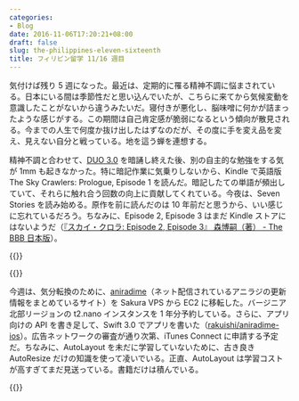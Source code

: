 ```yaml
---
categories:
- Blog
date: 2016-11-06T17:20:21+08:00
draft: false
slug: the-philippines-eleven-sixteenth
title: フィリピン留学 11/16 週目
---
```


気付けば残り 5 週になった。最近は、定期的に罹る精神不調に悩まされている。日本にいる間は季節性だと思い込んでいたが、こちらに来てから気候変動を意識したことがないから違うみたいだ。寝付きが悪化し、脳味噌に何かが詰まったような感じがする。この期間は自己肯定感が脆弱になるという傾向が散見される。今までの人生で何度か抜け出したはずなのだが、その度に手を変え品を変え、見えない自分と戦っている。地を這う蝉を連想する。

精神不調と合わせて、[DUO 3.0](http://www.amazon.co.jp/exec/obidos/ASIN/4900790052/rakuishi-22/ref=nosim/) を暗誦し終えた後、別の自主的な勉強をする気が 1mm も起きなかった。特に暗記作業に気乗りしないから、Kindle で英語版 The Sky Crawlers: Prologue, Episode 1 を読んだ。暗記したての単語が頻出していて、それらに触れ合う回数の向上に貢献してくれている。今夜は、Seven Stories を読み始める。原作を前に読んだのは 10 年前だと思うから、いい感じに忘れているだろう。ちなみに、Episode 2, Episode 3 はまだ Kindle ストアにはないようだ（[『スカイ・クロラ: Episode 2, Episode 3』 森博嗣（著） - The BBB 日本版](http://thebbb.net/jp/ebooks/the-sky-crawlers-episode-2-episode-3.html)）。

{{<amazon id="B01IAB16BC" title="The Sky Crawlers: Prologue, Episode 1" src="https://ecx.images-amazon.com/images/I/51sLvCZ8W6L._SL160_.jpg">}}

{{<amazon id="B01INRVNH0" title="Seven Stories" src="https://ecx.images-amazon.com/images/I/51r-Qum4m6L._SL160_.jpg">}}

今週は、気分転換のために、[aniradime](http://radio.rakuishi.com)（ネット配信されているアニラジの更新情報をまとめているサイト）を Sakura VPS から EC2 に移転した。バージニア北部リージョンの t2.nano インスタンスを 1 年分予約している。さらに、アプリ向けの API を書き足して、Swift 3.0 でアプリを書いた（[rakuishi/aniradime-ios](https://github.com/rakuishi/aniradime-ios)）。広告ネットワークの審査が通り次第、iTunes Connect に申請する予定だ。ちなみに、AutoLayout を未だに学習していないために、古き良き AutoResize だけの知識を使って凌いでいる。正直、AutoLayout は学習コストが高すぎてまだ見送っている。書籍だけは積んでいる。

{{<amazon id="4865940324" title="よくわかるAuto Layout  iOSレスポンシブデザインをマスター" src="https://ecx.images-amazon.com/images/I/51ELGPlwjgL._SL160_.jpg">}}
